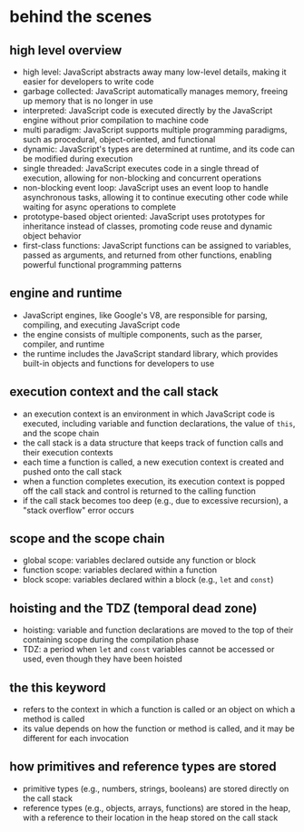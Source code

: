 # behind the scenes

## high level overview

- high level: JavaScript abstracts away many low-level details, making it easier for developers to write code
- garbage collected: JavaScript automatically manages memory, freeing up memory that is no longer in use
- interpreted: JavaScript code is executed directly by the JavaScript engine without prior compilation to machine code
- multi paradigm: JavaScript supports multiple programming paradigms, such as procedural, object-oriented, and functional
- dynamic: JavaScript's types are determined at runtime, and its code can be modified during execution
- single threaded: JavaScript executes code in a single thread of execution, allowing for non-blocking and concurrent operations
- non-blocking event loop: JavaScript uses an event loop to handle asynchronous tasks, allowing it to continue executing other code while waiting for async operations to complete
- prototype-based object oriented: JavaScript uses prototypes for inheritance instead of classes, promoting code reuse and dynamic object behavior
- first-class functions: JavaScript functions can be assigned to variables, passed as arguments, and returned from other functions, enabling powerful functional programming patterns

## engine and runtime

- JavaScript engines, like Google's V8, are responsible for parsing, compiling, and executing JavaScript code
- the engine consists of multiple components, such as the parser, compiler, and runtime
- the runtime includes the JavaScript standard library, which provides built-in objects and functions for developers to use

## execution context and the call stack

- an execution context is an environment in which JavaScript code is executed, including variable and function declarations, the value of `this`, and the scope chain
- the call stack is a data structure that keeps track of function calls and their execution contexts
- each time a function is called, a new execution context is created and pushed onto the call stack
- when a function completes execution, its execution context is popped off the call stack and control is returned to the calling function
- if the call stack becomes too deep (e.g., due to excessive recursion), a "stack overflow" error occurs

## scope and the scope chain

- global scope: variables declared outside any function or block
- function scope: variables declared within a function
- block scope: variables declared within a block (e.g., `let` and `const`)

## hoisting and the TDZ (temporal dead zone)

- hoisting: variable and function declarations are moved to the top of their containing scope during the compilation phase
- TDZ: a period when `let` and `const` variables cannot be accessed or used, even though they have been hoisted

## the this keyword

- refers to the context in which a function is called or an object on which a method is called
- its value depends on how the function or method is called, and it may be different for each invocation

## how primitives and reference types are stored

- primitive types (e.g., numbers, strings, booleans) are stored directly on the call stack
- reference types (e.g., objects, arrays, functions) are stored in the heap, with a reference to their location in the heap stored on the call stack

